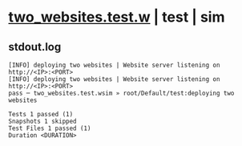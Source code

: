 # [two_websites.test.w](../../../../../../tests/sdk_tests/website/two_websites.test.w) | test | sim

## stdout.log
```log
[INFO] deploying two websites | Website server listening on http://<IP>:<PORT>
[INFO] deploying two websites | Website server listening on http://<IP>:<PORT>
pass ─ two_websites.test.wsim » root/Default/test:deploying two websites

Tests 1 passed (1)
Snapshots 1 skipped
Test Files 1 passed (1)
Duration <DURATION>
```

